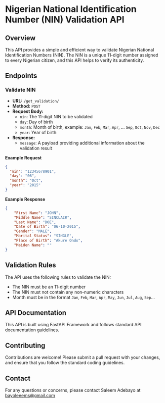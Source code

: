 **Nigerian National Identification Number (NIN) Validation API**
===========================================================

**Overview**
------------

This API provides a simple and efficient way to validate Nigerian National Identification Numbers (NIN). The NIN is a unique 11-digit number assigned to every Nigerian citizen, and this API helps to verify its authenticity.

**Endpoints**
------------

### Validate NIN

* **URL:** `/get_validation/`
* **Method:** `POST`
* **Request Body:**
	+ `nin`: The 11-digit NIN to be validated
    + `day`: Day of birth
    + `month`: Month of birth, example: `Jan`, `Feb`, `Mar`, `Apr`, ... `Sep`, `Oct`, `Nov`, `Dec`
    + `year`: Year of birth 
* **Response:**
	+ `message`: A payload providing additional information about the validation result

**Example Request**
```json
{
  "nin": "12345678901",
  "day": "06",
  "month": "Oct",
  "year": "2015"
}
```

**Example Response**
```json
{
    "First Name": "JOHN",
    "Middle Name": "SINCLAIR",
    "Last Name": "DOE",
    "Date of Birth": "06-10-2015",
    "Gender": "MALE",
    "Marital Status": "SINGLE",
    "Place of Birth": "Akure Ondo",
    "Maiden Name": ""
}
```

**Validation Rules**
------------------

The API uses the following rules to validate the NIN:

* The NIN must be an 11-digit number
* The NIN must not contain any non-numeric characters
* Month must be in the format `Jan`, `Feb`, `Mar`, `Apr`, `May`, `Jun`, `Jul`, `Aug`, `Sep`...


**API Documentation**
--------------------

This API is built using FastAPI Framework and follows standard API documentation guidelines.

**Contributing**
---------------

Contributions are welcome! Please submit a pull request with your changes, and ensure that you follow the standard coding guidelines.

**Contact**
----------

For any questions or concerns, please contact Saleem Adebayo at bayoleeems@gmail.com